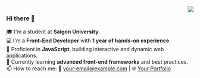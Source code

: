 <a href="https://github.com/your-username">
   <img align="right" src="https://github-readme-stats.vercel.app/api?username=LeDuyQuan1911&show_icons=true&theme=dark"/>
</a>

### Hi there 👋  
🎓 I'm a student at **Saigon University**.  
💻 I'm a **Front-End Developer** with **1 year of hands-on experience**.  
🚀 Proficient in **JavaScript**, building interactive and dynamic web applications.  
🌱 Currently learning **advanced front-end frameworks** and best practices.  
📫 How to reach me: 📨 your-email@example.com | 🌐 [Your Portfolio]([https://your-portfolio-link.com](https://leduyquan1911.github.io/portfolio/))  
